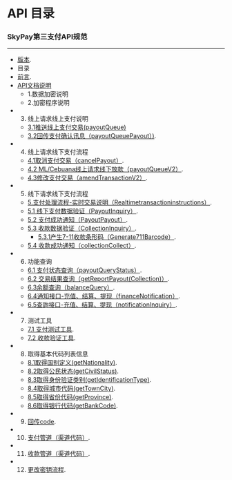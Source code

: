 # API 目录
###   SkyPay第三支付API规范
_________________
- [版本](./Version1.md).
- 目录
- [前言](./preface.md).
- [API文档说明](./APIdocumentationdescription.md)
    - 1.数据加密说明
    - 2.加密程序说明
- 3. 线上请求线上支付说明
    - [3.1推送线上支付交易(payoutQueue)](./onlinepayment/payoutQueue.md)
    - [3.2回传支付确认讯息（payoutQueuePayout）)](./onlinepayment/payoutQueuePayout.md).
- 4. 线上请求线下支付流程
    - [4.1取消支付交易（cancelPayout）](./onlinepayment/cancelPayout.md).
    - [4.2 ML/Cebuana线上请求线下放款（payoutQueueV2）](./onlinepayment/payoutQueueV2.md).
    - [4.3修改支付交易（amendTransactionV2）](./onlinepayment/amendTransactionV2.md).
- 5. 线下请求线下支付流程
    - [5.支付处理流程-实时交易说明（Realtimetransactioninstructions）](./Offlinepayment/Realtimetransactioninstructions.md).
    - [5.1 线下支付数据验证（PayoutInquiry）](./Offlinepayment/PayoutInquiry.md).
	- [5.2 支付成功通知（PayoutPayout）](./Offlinepayment/PayoutPayout.md).
    - [5.3 收款数据验证（CollectionInquiry）](./Offlinepayment/CollectionInquiry.md).
        - [5.3.1产生7-11收款条形码（Generate711Barcode）](./Offlinepayment/Generate711Barcode.md).
    - [5.4 收款成功通知（collectionCollect）](./Offlinepayment/collectionCollect.md).
- 6. 功能查询
    - [6.1 支付状态查询（payoutQueryStatus）](./Offlinepayment/payoutQueryStatus.md).
    - [6.2 交易结果查询（getReportPayout(Collection)）](./Offlinepayment/getReportPayout.md).
    - [6.3余额查询（balanceQuery）](./Offlinepayment/balanceQuery.md).
    - [6.4通知接口-充值、结算、提现（financeNotification）](./Rechargebalancewithdrawal/financeNotification.md).
    - [6.5查詢接口-充值、结算、提现（notificationInquiry）](./Rechargebalancewithdrawal/notificationInquiry.md).
- 7. 测试工具
    - [7.1 支付测试工具](./testtools/Collectionverificationtool.md).
    - [7.2 收款验证工具](./testtools/Paymenttestingtools.md).
- 8. 取得基本代码列表信息
    - [8.1取得国别定义(getNationality)](./Obtainbasiccodelistinformation/getNationality.md).
    - [8.2取得公民状态(getCivilStatus)](./Obtainbasiccodelistinformation/getCivilStatus.md).
    - [8.3取得身份验证类别(getIdentificationType)](./Obtainbasiccodelistinformation/getIdentificationType.md).
    - [8.4取得城巿代码(getTownCity)](./Obtainbasiccodelistinformation/getTownCity.md).
    - [8.5取得省份代码(getProvince)](./Obtainbasiccodelistinformation/getProvince.md).
    - [8.6取得银行代码(getBankCode)](./Obtainbasiccodelistinformation/getBankCode.md).
- 9. [回传code](./Backpropagationmessagedefinition/Backpropagationmessagedefinition.md).
- 10. [支付管道（渠道代码）](./Paymentpipeline/Paymentpipeline.md).
- 11. [收款管道（渠道代码）](./Paymentpipeline/Paymentpipeline1.md).
- 12. [更改密钥流程](./Changekeyprocess/Changekeyprocess.md).